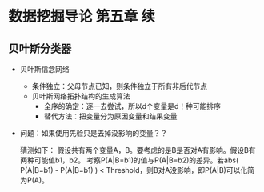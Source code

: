# 数据挖掘导论 第五章 续

## 贝叶斯分类器

+ 贝叶斯信念网络
  + 条件独立：父母节点已知，则条件独立于所有非后代节点
  + 贝叶斯网络拓扑结构的生成算法
    + 全序的确定：逐一去尝试，所以d个变量是d！种可能排序
    + 替代方法：把变量分为原因变量和结果变量
    
+ 问题：如果使用先验只是去掉没影响的变量？？
  
  猜测如下：
  假设共有两个变量A，B。要考虑的是B是否对A有影响。假设B有两种可能值b1，b2。
  考察P(A|B=b1)的值与P(A|B=b2)的差异。若abs( P(A|B=b1) - P(A|B=b1) ) < Threshold，则B对A没影响，即P(A|B)可以化简为P(A)。
